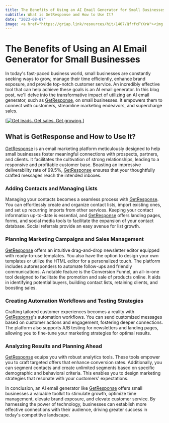```yaml
---
title: The Benefits of Using an AI Email Generator for Small Businesses
subtitle: What is GetResponse and How to Use It?
date: "2023-08-07"
image: <a href="https://griap.link/resources/hit/1467/QfrfcFYXrW"><img src="https://griap.link/resources/view/1467/QfrfcFYXrW" alt="Get leads. Get sales. Get growing."/></a>
---
```


# The Benefits of Using an AI Email Generator for Small Businesses

In today's fast-paced business world, small businesses are constantly seeking ways to grow, manage their time efficiently, enhance brand exposure, and provide top-notch customer service. An incredibly effective tool that can help achieve these goals is an AI email generator. In this blog post, we'll delve into the transformative impact of utilizing an AI email generator, such as [GetResponse](https://www.getresponse.com?a=QfrfcFYXrW&c=aiboosted), on small businesses. It empowers them to connect with customers, streamline marketing endeavors, and supercharge sales.

[<a href="https://griap.link/resources/hit/1467/QfrfcFYXrW"><img src="https://griap.link/resources/view/1467/QfrfcFYXrW" alt="Get leads. Get sales. Get growing."/></a>]

## What is GetResponse and How to Use It?

[GetResponse](https://www.getresponse.com?a=QfrfcFYXrW&c=aiboosted) is an email marketing platform meticulously designed to help small businesses foster meaningful connections with prospects, partners, and clients. It facilitates the cultivation of strong relationships, leading to a responsive and profitable customer base. Boasting an impressive deliverability rate of 99.5%, [GetResponse](https://www.getresponse.com?a=QfrfcFYXrW&c=aiboosted) ensures that your thoughtfully crafted messages reach the intended inboxes.

### Adding Contacts and Managing Lists

Managing your contacts becomes a seamless process with [GetResponse](https://www.getresponse.com?a=QfrfcFYXrW&c=aiboosted). You can effortlessly create and organize contact lists, import existing ones, and set up recurring imports from other services. Keeping your contact information up-to-date is essential, and [GetResponse](https://www.getresponse.com?a=QfrfcFYXrW&c=aiboosted) offers landing pages, forms, and social media tools to facilitate the expansion of your contact database. Social referrals provide an easy avenue for list growth.

### Planning Marketing Campaigns and Sales Management

[GetResponse](https://www.getresponse.com?a=QfrfcFYXrW&c=aiboosted) offers an intuitive drag-and-drop newsletter editor equipped with ready-to-use templates. You also have the option to design your own templates or utilize the HTML editor for a personalized touch. The platform includes autoresponders to automate follow-ups and friendly communications. A notable feature is the Conversion Funnel, an all-in-one tool designed to facilitate the promotion and sale of products online. It aids in identifying potential buyers, building contact lists, retaining clients, and boosting sales.

### Creating Automation Workflows and Testing Strategies

Crafting tailored customer experiences becomes a reality with [GetResponse](https://www.getresponse.com?a=QfrfcFYXrW&c=aiboosted)'s automation workflows. You can send customized messages based on customer actions and engagement, fostering deeper connections. The platform also supports A/B testing for newsletters and landing pages, allowing you to fine-tune your marketing strategies for optimal results.

### Analyzing Results and Planning Ahead

[GetResponse](https://www.getresponse.com?a=QfrfcFYXrW&c=aiboosted) equips you with robust analytics tools. These tools empower you to craft targeted offers that enhance conversion rates. Additionally, you can segment contacts and create unlimited segments based on specific demographic and behavioral criteria. This enables you to design marketing strategies that resonate with your customers' expectations.

In conclusion, an AI email generator like [GetResponse](https://www.getresponse.com?a=QfrfcFYXrW&c=aiboosted) offers small businesses a valuable toolkit to stimulate growth, optimize time management, elevate brand exposure, and elevate customer service. By harnessing the power of technology, businesses can establish more effective connections with their audience, driving greater success in today's competitive landscape.
